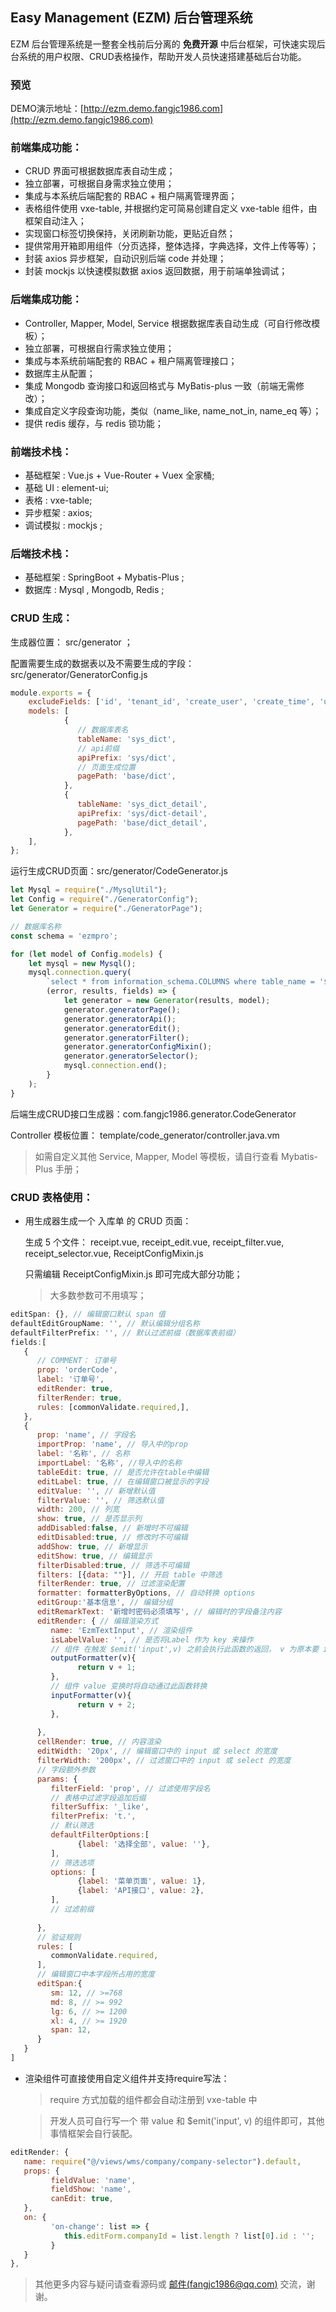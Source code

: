 ## Easy Management (EZM) 后台管理系统
EZM 后台管理系统是一整套全栈前后分离的 **免费开源** 中后台框架，可快速实现后台系统的用户权限、CRUD表格操作，帮助开发人员快速搭建基础后台功能。
### 预览
   DEMO演示地址：[http://ezm.demo.fangjc1986.com](http://ezm.demo.fangjc1986.com)
### 前端集成功能：
   * CRUD 界面可根据数据库表自动生成；
   * 独立部署，可根据自身需求独立使用；
   * 集成与本系统后端配套的 RBAC + 租户隔离管理界面；
   * 表格组件使用 vxe-table, 并根据约定可简易创建自定义 vxe-table 组件，由框架自动注入；
   * 实现窗口标签切换保持，关闭刷新功能，更贴近自然；
   * 提供常用开箱即用组件（分页选择，整体选择，字典选择，文件上传等等）；
   * 封装 axios 异步框架，自动识别后端 code 并处理；
   * 封装 mockjs 以快速模拟数据 axios 返回数据，用于前端单独调试；

### 后端集成功能：
   * Controller, Mapper, Model, Service 根据数据库表自动生成（可自行修改模板）；
   * 独立部署，可根据自行需求独立使用；
   * 集成与本系统前端配套的 RBAC + 租户隔离管理接口；
   * 数据库主从配置；
   * 集成 Mongodb 查询接口和返回格式与 MyBatis-plus 一致（前端无需修改）；
   * 集成自定义字段查询功能，类似（name_like, name_not_in, name_eq 等）；
   * 提供 redis 缓存，与 redis 锁功能；

### 前端技术栈：
   * 基础框架 : Vue.js + Vue-Router + Vuex 全家桶;
   * 基础 UI : element-ui;
   * 表格 : vxe-table;
   * 异步框架 : axios;
   * 调试模拟 : mockjs ;

### 后端技术栈：
   * 基础框架 : SpringBoot + Mybatis-Plus ;
   * 数据库 : Mysql , Mongodb, Redis ;
  

### CRUD 生成：
生成器位置： src/generator ；

配置需要生成的数据表以及不需要生成的字段：src/generator/GeneratorConfig.js
```javascript
module.exports = {
    excludeFields: ['id', 'tenant_id', 'create_user', 'create_time', 'update_time', 'update_user'],
    models: [
            {
               // 数据库表名
               tableName: 'sys_dict', 
               // api前缀
               apiPrefix: 'sys/dict',
               // 页面生成位置
               pagePath: 'base/dict',
            },
            {
               tableName: 'sys_dict_detail',
               apiPrefix: 'sys/dict-detail',
               pagePath: 'base/dict_detail',
            },
    ],
};
```

运行生成CRUD页面：src/generator/CodeGenerator.js
```javascript
let Mysql = require("./MysqlUtil");
let Config = require("./GeneratorConfig");
let Generator = require("./GeneratorPage");

// 数据库名称
const schema = 'ezmpro';

for (let model of Config.models) {
    let mysql = new Mysql();
    mysql.connection.query(
        `select * from information_schema.COLUMNS where table_name = '${model.tableName}' and table_schema = '${schema}'`,
        (error, results, fields) => {
            let generator = new Generator(results, model);
            generator.generatorPage();
            generator.generatorApi();
            generator.generatorEdit();
            generator.generatorFilter();
            generator.generatorConfigMixin();
            generator.generatorSelector();
            mysql.connection.end();
        }
    );
}
```
后端生成CRUD接口生成器：com.fangjc1986.generator.CodeGenerator 

Controller 模板位置： template/code_generator/controller.java.vm

> 如需自定义其他 Service, Mapper, Model 等模板，请自行查看 Mybatis-Plus 手册；


### CRUD 表格使用：

- 用生成器生成一个 入库单 的 CRUD 页面：

  生成 5 个文件： receipt.vue, receipt_edit.vue, receipt_filter.vue, receipt_selector.vue, ReceiptConfigMixin.js

  只需编辑 ReceiptConfigMixin.js 即可完成大部分功能；
  > 大多数参数可不用填写；


```javascript
editSpan: {}, // 编辑窗口默认 span 值
defaultEditGroupName: '', // 默认编辑分组名称
defaultFilterPrefix: '', // 默认过滤前缀（数据库表前缀）
fields:[
   {
      // COMMENT： 订单号
      prop: 'orderCode',
      label: '订单号',
      editRender: true,
      filterRender: true,
      rules: [commonValidate.required,],
   },
   {
      prop: 'name', // 字段名
      importProp: 'name', // 导入中的prop
      label: '名称', // 名称
      importLabel: '名称', //导入中的名称
      tableEdit: true, // 是否允许在table中编辑
      editLabel: true, // 在编辑窗口被显示的字段
      editValue: '', // 新增默认值
      filterValue: '', // 筛选默认值
      width: 200, // 列宽
      show: true, // 是否显示列
      addDisabled:false, // 新增时不可编辑
      editDisabled:true, // 修改时不可编辑
      addShow: true, // 新增显示
      editShow: true, // 编辑显示
      filterDisabled:true, // 筛选不可编辑
      filters: [{data: ""}], // 开启 table 中筛选
      filterRender: true, // 过滤渲染配置
      formatter: formatterByOptions, // 自动转换 options 
      editGroup:'基本信息', // 编辑分组
      editRemarkText: '新增时密码必须填写', // 编辑时的字段备注内容
      editRender: { // 编辑渲染方式
         name: 'EzmTextInput', // 渲染组件
         isLabelValue: '', // 是否将Label 作为 key 来操作
         // 组件 在触发 $emit('input',v) 之前会执行此函数的返回， v 为原本要 input 的参数
         outputFormatter(v){
               return v + 1;
         },
         // 组件 value 变换时将自动通过此函数转换
         inputFormatter(v){
               return v + 2;
         },
         
      }, 
      cellRender: true, // 内容渲染
      editWidth: '20px', // 编辑窗口中的 input 或 select 的宽度
      filterWidth: '200px', // 过滤窗口中的 input 或 select 的宽度
      // 字段额外参数
      params: {
         filterField: 'prop', // 过滤使用字段名
         // 表格中过滤字段追加后缀
         filterSuffix: '_like',
         filterPrefix: 't.',
         // 默认筛选
         defaultFilterOptions:[
               {label: '选择全部', value: ''},
         ],
         // 筛选选项
         options: [
               {label: '菜单页面', value: 1},
               {label: 'API接口', value: 2},
         ],
         // 过滤前缀
         
      },
      // 验证规则
      rules: [
         commonValidate.required,
      ],
      // 编辑窗口中本字段所占用的宽度
      editSpan:{
         sm: 12, // >=768
         md: 8, // >= 992
         lg: 6, // >= 1200
         xl: 4, // >= 1920
         span: 12,
      }
   }
]
```

- 渲染组件可直接使用自定义组件并支持require写法：
  > require 方式加载的组件都会自动注册到 vxe-table 中

  > 开发人员可自行写一个 带 value 和 $emit('input', v) 的组件即可，其他事情框架会自行装配。

```javascript
editRender: {
   name: require("@/views/wms/company/company-selector").default,
   props: {
         fieldValue: 'name',
         fieldShow: 'name',
         canEdit: true,
   },
   on: {
         'on-change': list => {
            this.editForm.companyId = list.length ? list[0].id : '';
         }
   }
},
```

> 其他更多内容与疑问请查看源码或 [邮件(fangjc1986@qq.com)](mailTo:fangjc1986@qq.com) 交流，谢谢。




























